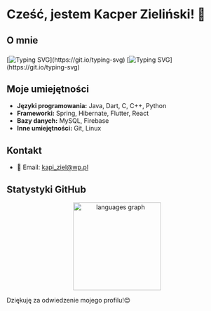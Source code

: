 # Cześć, jestem Kacper Zieliński! 👋

## O mnie

###

[![Typing SVG](https://readme-typing-svg.herokuapp.com?font=Fira+Code&duration=3000&pause=1&multiline=true&width=1400&height=120&lines=Cześć%2C+jestem+Kacper+i+jestem+inżynierem+Informatyki+oraz+studentem+II+stopnia+Politechniki+Łódzkiej+na+kierunku+Informatyka.)](https://git.io/typing-svg)
[![Typing SVG](https://readme-typing-svg.herokuapp.com?font=Fira+Code&duration=3000&pause=1&multiline=true&width=1400&height=120&lines=Cześć%2C+jestem+Kacper+i+jestem+inżynierem+Informatyki+oraz+studentem+II+stopnia+Politechniki+Łódzkiej+na+kierunku+Informatyka.)](https://git.io/typing-svg)

###

## Moje umiejętności

- **Języki programowania:** Java, Dart, C, C++, Python
- **Frameworki:** Spring, Hibernate, Flutter, React
- **Bazy danych:** MySQL, Firebase
- **Inne umiejętności:** Git, Linux

## Kontakt

- 📧 Email: [kapi_ziel@wp.pl](mailto:kapi_ziel@wp.pl)

## Statystyki GitHub

<div align="center">
  <img src="https://github-readme-stats.vercel.app/api/top-langs?username=KZielinskii&locale=en&hide_title=false&layout=compact&card_width=320&langs_count=10&theme=github_dark&hide_border=true&order=2" height="200" alt="languages graph"  />
</div>

Dziękuję za odwiedzenie mojego profilu!😊
